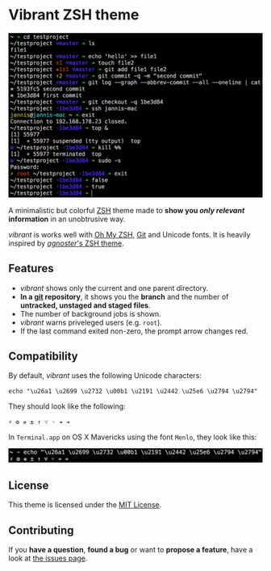 # Vibrant ZSH theme

![screenshot](demo.png)

A minimalistic but colorful [ZSH](http://www.zsh.org/) theme made to **show you *only relevant* information** in an unobtrusive way.

*vibrant* is works well with [Oh My ZSH](http://ohmyz.sh/), [Git](http://git-scm.com/) and Unicode fonts. It is heavily inspired by [*agnoster*'s ZSH theme](https://gist.github.com/agnoster/3712874).


## Features

- *vibrant* shows only the current and one parent directory.
- **In a [git](http://git-scm.com/) repository**, it shows you the **branch** and the number of **untracked, unstaged and staged files**.
- The number of background jobs is shown.
- *vibrant* warns priveleged users (e.g. `root`).
- If the last command exited non-zero, the prompt arrow changes red.


## Compatibility

By default, *vibrant* uses the following Unicode characters:

```shell
echo "\u26a1 \u2699 \u2732 \u00b1 \u2191 \u2442 \u25e6 \u2794 \u2794"
```

They should look like the following:

```
⚡ ⚙ ✲ ± ↑ ⑂ ◦ ➔ ➔
```

In `Terminal.app` on OS X Mavericks using the font `Menlo`, they look like this:

![*vibrant*'s unicode characters](unicode-characters.png)


## License

This theme is licensed under the [MIT License](LICENSE).


## Contributing

If you **have a question**, **found a bug** or want to **propose a feature**, have a look at [the issues page](https://github.com/derhuerst/vibrant-zsh-theme/issues).
